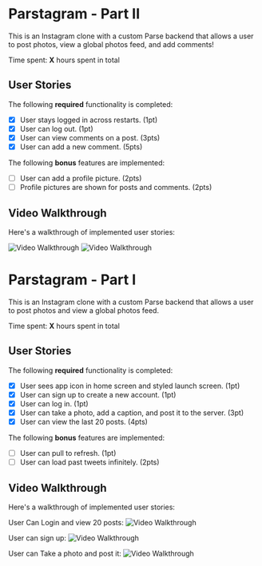 # Parstagram - Part II

This is an Instagram clone with a custom Parse backend that allows a user to post photos, view a global photos feed, and add comments!

Time spent: **X** hours spent in total

## User Stories

The following **required** functionality is completed:

- [x] User stays logged in across restarts. (1pt)
- [x] User can log out. (1pt)
- [x] User can view comments on a post. (3pts)
- [x] User can add a new comment. (5pts)

The following **bonus** features are implemented:

- [ ] User can add a profile picture. (2pts)
- [ ] Profile pictures are shown for posts and comments. (2pts)

## Video Walkthrough

Here's a walkthrough of implemented user stories:

<img src='http://g.recordit.co/Hr86oIxFGA.gif' title='Video Walkthrough' width='' alt='Video Walkthrough' />
<img src='http://g.recordit.co/2E5P9h8tLW.gif' title='Video Walkthrough' width='' alt='Video Walkthrough' />

# Parstagram - Part I

This is an Instagram clone with a custom Parse backend that allows a user to post photos and view a global photos feed.

Time spent: **X** hours spent in total

## User Stories

The following **required** functionality is completed:

- [x] User sees app icon in home screen and styled launch screen. (1pt)
- [x] User can sign up to create a new account. (1pt)
- [x] User can log in. (1pt)
- [x] User can take a photo, add a caption, and post it to the server. (3pt)
- [x] User can view the last 20 posts. (4pts)

The following **bonus** features are implemented:

- [ ] User can pull to refresh. (1pt)
- [ ] User can load past tweets infinitely. (2pts)

## Video Walkthrough

Here's a walkthrough of implemented user stories:

User Can Login and view 20 posts:
<img src='http://g.recordit.co/Bqzyg8qrah.gif' title='Video Walkthrough' width='' alt='Video Walkthrough' />

User can sign up:
<img src='http://g.recordit.co/xJcwkE0Ibx.gif' title='Video Walkthrough' width='' alt='Video Walkthrough' />

User can Take a photo and post it:
<img src='http://g.recordit.co/U9Z7p96JZN.gif' title='Video Walkthrough' width='' alt='Video Walkthrough' />
